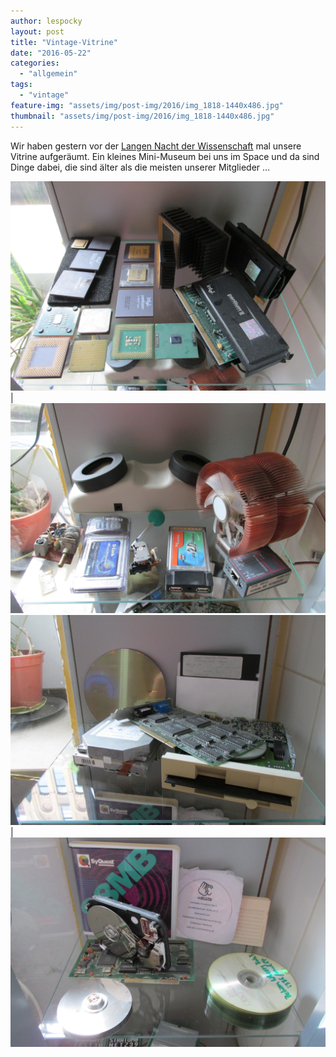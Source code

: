 ```yaml
---
author: lespocky
layout: post
title: "Vintage-Vitrine"
date: "2016-05-22"
categories: 
  - "allgemein"
tags: 
  - "vintage"
feature-img: "assets/img/post-img/2016/img_1818-1440x486.jpg"
thumbnail: "assets/img/post-img/2016/img_1818-1440x486.jpg"
---
```


Wir haben gestern vor der [Langen Nacht der Wissenschaft](https://www.netz39.de/2016/lange-nacht-der-wissenschaft-im-space/) mal unsere Vitrine aufgeräumt. Ein kleines Mini-Museum bei uns im Space und da sind Dinge dabei, die sind älter als die meisten unserer Mitglieder …

![](/assets/img/post-img/2016/img_1815.jpg) | ![](/assets/img/post-img/2016/img_1818.jpg)
![](/assets/img/post-img/2016/img_1819.jpg) | ![](/assets/img/post-img/2016/img_1820.jpg)